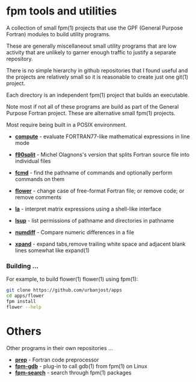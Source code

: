# fpm tools and utilities

A collection of small fpm(1) projects that use the GPF (General Purpose
Fortran) modules to build utility programs.

These are generally miscellaneout small utility programs that are low activity
that are unlikely to garner enough traffic to justify a separate repository.

There is no simple hierarchy in github repositories that I found useful and the
projects are relatively small so it is reasonable to create just one git(1) 
project.

Each directory is an independent fpm(1) project that builds an executable.

Note most if not all of these programs are build as part of the General
Purpose Fortran project. These are alternative small fpm(1) projects.

Most require being built in a POSIX environment.
+ [**compute**](https://github.com/urbanjost/apps/blob/main/compute/README.md) - 
  evaluate FORTRAN77-like mathematical expressions in line mode

+ [**f90split**](https://github.com/urbanjost/apps/blob/main/f90split/README.md) - 
  Michel Olagnons's version that splits Fortran source file into individual files

+ [**fcmd**](https://github.com/urbanjost/apps/blob/main/fcmd/README.md) - 
  find the pathname of commands and optionally perform commands on them

+ [**flower**](https://github.com/urbanjost/apps/blob/main/flower/README.md) - 
  change case of free-format Fortran file; or remove code; or remove comments

+ [**la**](https://github.com/urbanjost/apps/blob/main/la/README.md) - 
  interpret matrix expressions using a shell-like interface

+ [**lsup**](https://github.com/urbanjost/apps/blob/main/lsup/README.md) - 
  list permissions of pathname and directories in pathname

+ [**numdiff**](https://github.com/urbanjost/apps/blob/main/numdiff/README.md) -
  Compare numeric differences in a file

+ [**xpand**](https://github.com/urbanjost/apps/blob/main/xpand/README.md) -
  expand tabs,remove trailing white space and adjacent blank lines somewhat like expand(1)

### Building ...

For example, to build flower(1)
flower(1) using fpm(1):
```bash
git clone https://github.com/urbanjost/apps
cd apps/flower
fpm install
flower --help
```
# Others

Other programs in their own repositories ...

+ [**prep**](https://github.com/urbanjost/prep) - Fortran code preprocessor
+ [**fpm-gdb**](https://github.com/urbanjost/fpm-gdb) - plug-in to call gdb(1) from fpm(1) on Linux
+ [**fpm-search**](https://github.com/urbanjost/fpm-search) - search through fpm(1) packages
